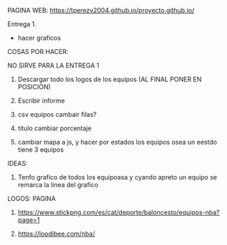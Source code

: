 PAGINA WEB: https://tperezv2004.github.io/proyecto.github.io/

Entrega 1.
- hacer graficos


COSAS POR HACER:

NO SIRVE PARA LA ENTREGA 1

1. Descargar todo los logos de los equipos (AL FINAL PONER EN POSICION)

2. Escribir informe

3. csv equipos cambair filas?

4. titulo cambiar porcentaje

5. cambiar mapa a js, y hacer por estados los equipos osea un eestdo tiene 3 equipos

IDEAS:

1. Tenfo grafico de todos los equipoasa y cyando apreto un equipo se remarca la linea del grafico


LOGOS: PAGINA

1. https://www.stickpng.com/es/cat/deporte/baloncesto/equipos-nba?page=1

2. https://loodibee.com/nba/